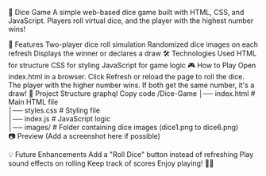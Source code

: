 🎲 Dice Game
A simple web-based dice game built with HTML, CSS, and JavaScript. Players roll virtual dice, and the player with the highest number wins!

🚀 Features
Two-player dice roll simulation
Randomized dice images on each refresh
Displays the winner or declares a draw
🛠️ Technologies Used
HTML for structure
CSS for styling
JavaScript for game logic
🎮 How to Play
Open index.html in a browser.
Click Refresh or reload the page to roll the dice.
The player with the higher number wins. If both get the same number, it's a draw!
📂 Project Structure
graphql
Copy code
/Dice-Game
│── index.html        # Main HTML file  
│── styles.css        # Styling file  
│── index.js          # JavaScript logic  
│── images/           # Folder containing dice images (dice1.png to dice6.png)  
📷 Preview
(Add a screenshot here if possible)

💡 Future Enhancements
Add a "Roll Dice" button instead of refreshing
Play sound effects on rolling
Keep track of scores
Enjoy playing! 🎲🔥
